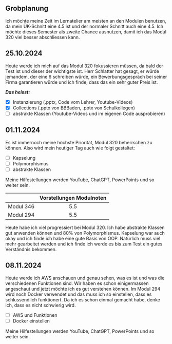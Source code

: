 ## Grobplanung

Ich möchte meine Zeit im Lernatelier am meisten an den Modulen benutzen, da mein ÜK-Schnitt eine 4.5 ist und der normaler Schnitt auch eine 4.5. Ich möchte dieses Semester als zweite Chance ausnutzen, damit ich das Modul 320 viel besser abschliessen kann.

## 25.10.2024

Heute werde ich mich auf das Modul 320 fokussieren müssen, da bald der Test ist und dieser der wichtigste ist. Herr Schlatter hat gesagt, er würde jemandem, der eine 6 schreiben würde, ein Bewerbungsgespräch bei seiner Firma garantieren würde und ich finde, dass das ein sehr guter Preis ist.

_**Das heisst:**_
- [x] Instanzierung (.pptx, Code vom Lehrer, Youtube-Videos)
- [x] Collections (.pptx von BBBaden, .pptx von Schulkollegen)
- [ ] abstrakte Klassen (Youtube-Videos und im eigenen Code ausprobieren)

## 01.11.2024

Es ist immernoch meine höchste Priorität, Modul 320 beherrschen zu können. Also wird mein heutiger Tag auch wie folgt gestaltet:

- [ ] Kapselung
- [ ] Polymorphismus
- [ ] abstrakte Klassen

Meine Hilfestellungen werden YouTube, ChatGPT, PowerPoints und so weiter sein.



|         | Vorstellungen Modulnoten           |
| ------------- |:-------------:|
| Modul 346     | 5.5 |
| Modul 294      | 5.5      |


Heute habe ich viel progressiert bei Modul 320. Ich habe abstrakte Klassen gut anwenden können und 80% von Polymorphismus. Kapselung war auch okay und ich finde ich habe eine gute Basis von OOP. Natürlich muss viel mehr gearbeitet werden und ich finde ich werde es bis zum Test ein gutes Verständnis bekommen.


## 08.11.2024

Heute werde ich AWS anschauen und genau sehen, was es ist und was die verschiedenen Funktionen sind. Wir haben es schon einigermassen angeschaut und jetzt möchte ich es gut verstehen können. Im Modul 294 wird noch Docker verwendet und das muss ich so einstellen, dass es schlussendlich funktionert. Da ich es schon einmal gemacht habe, denke ich, dass es nicht schwierig wird.

- [ ] AWS und Funktionen
- [ ] Docker einstellen

Meine Hilfestellungen werden YouTube, ChatGPT, PowerPoints und so weiter sein.
